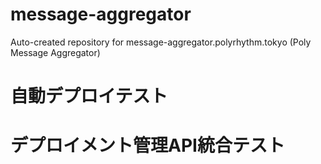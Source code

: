 # message-aggregator
Auto-created repository for message-aggregator.polyrhythm.tokyo (Poly Message Aggregator)
# 自動デプロイテスト
# デプロイメント管理API統合テスト

